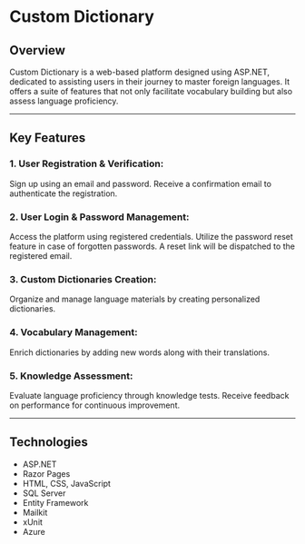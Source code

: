 # Custom Dictionary
## Overview
Custom Dictionary is a web-based platform designed using ASP.NET, dedicated to assisting users in their journey to master foreign languages. It offers a suite of features that not only facilitate vocabulary building but also assess language proficiency.

---
## Key Features
### 1. User Registration & Verification:

Sign up using an email and password.
Receive a confirmation email to authenticate the registration.

### 2. User Login & Password Management:

Access the platform using registered credentials.
Utilize the password reset feature in case of forgotten passwords. A reset link will be dispatched to the registered email.

### 3. Custom Dictionaries Creation:

Organize and manage language materials by creating personalized dictionaries.

### 4. Vocabulary Management:

Enrich dictionaries by adding new words along with their translations.

### 5. Knowledge Assessment:

Evaluate language proficiency through knowledge tests.
Receive feedback on performance for continuous improvement.

---
## Technologies
- ASP.NET
- Razor Pages
- HTML, CSS, JavaScript
- SQL Server
- Entity Framework
- Mailkit
- xUnit
- Azure
